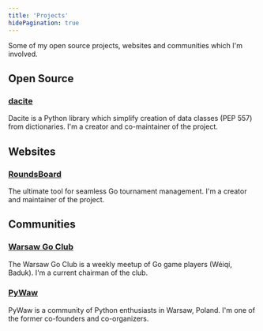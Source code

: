 ```yaml
---
title: 'Projects'
hidePagination: true
---
```


Some of my open source projects, websites and communities which I'm involved.

## Open Source

### [dacite](https://github.com/konradhalas/dacite)

Dacite is a Python library which simplify creation of data classes (PEP 557) from dictionaries. I'm a creator and co-maintainer of the project.

## Websites

### [RoundsBoard](https://roundsboard.com/)

The ultimate tool for seamless Go tournament management. I'm a creator and maintainer of the project.

## Communities

### [Warsaw Go Club](https://warszawa.go.art.pl)

The Warsaw Go Club is a weekly meetup of Go game players (Wéiqí, Baduk). I'm a current chairman of the club.

### [PyWaw](https://pywaw.org)

PyWaw is a community of Python enthusiasts in Warsaw, Poland. I'm one of the former co-founders and co-organizers.